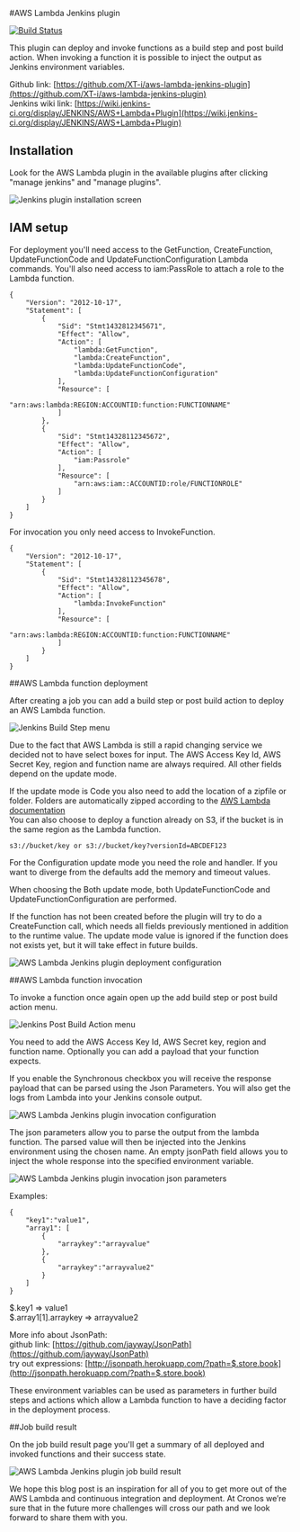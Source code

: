 #AWS Lambda Jenkins plugin

[![Build Status](https://jenkins.ci.cloudbees.com/buildStatus/icon?job=plugins/aws-lambda-plugin)](https://jenkins.ci.cloudbees.com/job/plugins/job/aws-lambda-plugin/)

This plugin can deploy and invoke functions as a build step and post build action. When invoking a function it is possible to inject the output as Jenkins environment variables.

Github link: [https://github.com/XT-i/aws-lambda-jenkins-plugin](https://github.com/XT-i/aws-lambda-jenkins-plugin)  
Jenkins wiki link: [https://wiki.jenkins-ci.org/display/JENKINS/AWS+Lambda+Plugin](https://wiki.jenkins-ci.org/display/JENKINS/AWS+Lambda+Plugin)

## Installation

Look for the AWS Lambda plugin in the available plugins after clicking "manage jenkins" and "manage plugins".

![Jenkins plugin installation screen](blogpost/install.jpg)

## IAM setup

For deployment you'll need access to the GetFunction, CreateFunction, UpdateFunctionCode and UpdateFunctionConfiguration Lambda commands.
You'll also need access to iam:PassRole to attach a role to the Lambda function. 

    {
        "Version": "2012-10-17",
        "Statement": [
            {
                "Sid": "Stmt1432812345671",
                "Effect": "Allow",
                "Action": [
                    "lambda:GetFunction",
                    "lambda:CreateFunction",
                    "lambda:UpdateFunctionCode",
                    "lambda:UpdateFunctionConfiguration"
                ],
                "Resource": [
                    "arn:aws:lambda:REGION:ACCOUNTID:function:FUNCTIONNAME"
                ]
            },
            {
                "Sid": "Stmt14328112345672",
                "Effect": "Allow",
                "Action": [
                    "iam:Passrole"
                ],
                "Resource": [
                    "arn:aws:iam::ACCOUNTID:role/FUNCTIONROLE"
                ]
            }
        ]
    }

For invocation you only need access to InvokeFunction.

    {
        "Version": "2012-10-17",
        "Statement": [
            {
                "Sid": "Stmt14328112345678",
                "Effect": "Allow",
                "Action": [
                    "lambda:InvokeFunction"
                ],
                "Resource": [
                    "arn:aws:lambda:REGION:ACCOUNTID:function:FUNCTIONNAME"
                ]
            }
        ]
    }

##AWS Lambda function deployment

After creating a job you can add a build step or post build action to deploy an AWS Lambda function.

![Jenkins Build Step menu](blogpost/build-step.jpg)

Due to the fact that AWS Lambda is still a rapid changing service we decided not to have select boxes for input.
The AWS Access Key Id, AWS Secret Key, region and function name are always required. All other fields depend on the update mode.

If the update mode is Code you also need to add the location of a zipfile or folder.
Folders are automatically zipped according to the [AWS Lambda documentation](http://docs.aws.amazon.com/lambda/latest/dg/walkthrough-s3-events-adminuser-create-test-function-create-function.html)  
You can also choose to deploy a function already on S3, if the bucket is in the same region as the Lambda function.

    s3://bucket/key or s3://bucket/key?versionId=ABCDEF123

For the Configuration update mode you need the role and handler. If you want to diverge from the defaults add the memory and timeout values.

When choosing the Both update mode, both UpdateFunctionCode and UpdateFunctionConfiguration are performed.

If the function has not been created before the plugin will try to do a CreateFunction call, which needs all fields previously mentioned in addition to the runtime value.
The update mode value is ignored if the function does not exists yet, but it will take effect in future builds.

![AWS Lambda Jenkins plugin deployment configuration](blogpost/deploy.jpg)

##AWS Lambda function invocation

To invoke a function once again open up the add build step or post build action menu.

![Jenkins Post Build Action menu](blogpost/post-build.jpg)

You need to add the AWS Access Key Id, AWS Secret key, region and function name. Optionally you can add a payload that your function expects.

If you enable the Synchronous checkbox you will receive the response payload that can be parsed using the Json Parameters.
You will also get the logs from Lambda into your Jenkins console output. 

![AWS Lambda Jenkins plugin invocation configuration](blogpost/invoke.jpg)

The json parameters allow you to parse the output from the lambda function. The parsed value will then be injected into the Jenkins environment using the chosen name.
An empty jsonPath field allows you to inject the whole response into the specified environment variable.

![AWS Lambda Jenkins plugin invocation json parameters](blogpost/invoke-json-parameters.jpg)

Examples:

    {
        "key1":"value1",
        "array1": [
            {
                "arraykey":"arrayvalue"
            },
            {
                "arraykey":"arrayvalue2"
            }
        ]
    }
    
$.key1 => value1  
$.array1[1].arraykey => arrayvalue2

More info about JsonPath:  
github link: [https://github.com/jayway/JsonPath](https://github.com/jayway/JsonPath)  
try out expressions: [http://jsonpath.herokuapp.com/?path=$.store.book](http://jsonpath.herokuapp.com/?path=$.store.book)

These environment variables can be used as parameters in further build steps and actions which allow a Lambda function to have a deciding factor in the deployment process.

##Job build result

On the job build result page you'll get a summary of all deployed and invoked functions and their success state.

![AWS Lambda Jenkins plugin job build result](blogpost/result.jpg)

We hope this blog post is an inspiration for all of you to get more out of the AWS Lambda and continuous integration and deployment.
At Cronos we’re sure that in the future more challenges will cross our path and we look forward to share them with you.
